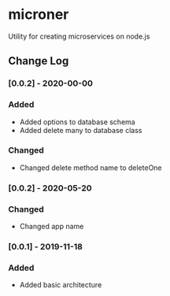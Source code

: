 # microner
Utility for creating microservices on node.js

## Change Log
### [0.0.2] - 2020-00-00
### Added
- Added options to database schema
- Added delete many to database class
### Changed 
- Changed delete method name to deleteOne
### [0.0.2] - 2020-05-20
### Changed
- Changed app name
### [0.0.1] - 2019-11-18
### Added
- Added basic architecture